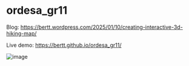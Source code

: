 # ordesa_gr11

Blog: https://bertt.wordpress.com/2025/01/10/creating-interactive-3d-hiking-map/

Live demo: https://bertt.github.io/ordesa_gr11/

![image](https://github.com/user-attachments/assets/3b5dd566-a63a-4e39-bc44-d59b000df12b)
